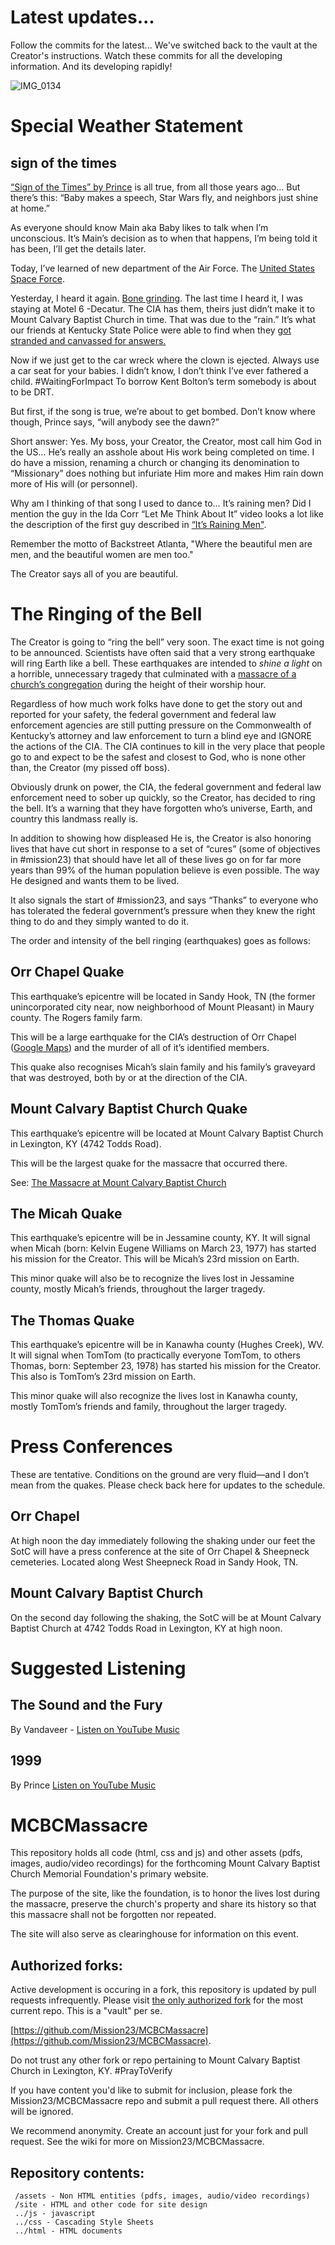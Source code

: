 # Latest updates...
Follow the commits for the latest... We've switched back to the vault at the Creator's instructions. Watch these commits for all the developing information. And its developing rapidly!

![IMG_0134](https://github.com/MCBCMF/MCBCMassacre/assets/140292625/6d472f59-fd94-4ffd-9c98-0890c7c9503d)

# Special Weather Statement 
## sign of the times 
[“Sign of the Times” by Prince](https://music.youtube.com/watch?v=hr3Dhjxk1Q4&si=OCQCMS4AvNdVc6qa) is all true, from all those years ago… But there’s this: “Baby makes a speech, Star Wars fly, and neighbors just shine at home.”

As everyone should know Main aka Baby likes to talk when I’m unconscious. It’s Main’s decision as to when that happens, I’m being told it has been, I’ll get the details later. 

Today, I’ve learned of new department of the Air Force. The [United States Space Force](https://en.m.wikipedia.org/wiki/United_States_Space_Force). 

Yesterday, I heard it again. [Bone grinding](https://youtu.be/Q90VBwCrtz0?si=XOjShMQyswzm2_eR). The last time I heard it, I was staying at Motel 6 -Decatur. The CIA has them, theirs just didn’t make it to Mount Calvary Baptist Church in time. That was due to the “rain.” It’s what our friends at Kentucky State Police were able to find when they [got stranded and canvassed for answers.](https://youtu.be/JtvW2u-7x-A?si=S--3icLk1Wgl9tCE)

Now if we just get to the car wreck where the clown is ejected. Always use a car seat for your babies. I didn’t know, I don’t think I’ve ever fathered a child. #WaitingForImpact To borrow Kent Bolton’s term somebody is about to be DRT. 

But first, if the song is true, we’re about to get bombed. Don’t know where though, Prince says, “will anybody see the dawn?”

Short answer: Yes. My boss, your Creator, the Creator, most call him God in the US… He’s really an asshole about His work being completed on time. I do have a mission, renaming a church or changing its denomination to “Missionary” does nothing but infuriate Him more and makes Him rain down more of His will (or personnel). 

Why am I thinking of that song I used to dance to… It’s raining men? Did I mention the guy in the Ida Corr “Let Me Think About It” video looks a lot like the description of the first guy described in [“It’s Raining Men"](https://music.youtube.com/watch?v=4x6leDGV7gs&si=QRzHGP1es8vk0ob4). 

Remember the motto of Backstreet Atlanta, "Where the beautiful men are men, and the beautiful women are men too." 

The Creator says all of you are beautiful. 

# The Ringing of the Bell
The Creator is going to “ring the bell” very soon. The exact time is not going to be announced.  Scientists have often said that a very strong earthquake will ring Earth like a bell.  These earthquakes are intended to _shine a light_ on a horrible, unnecessary tragedy that culminated with a [massacre of a church’s congregation](https://github.com/mission23/mission23/wiki/The-Massacre-at-Mount-Calvary-Baptist-Church) during the height of their worship hour.  

Regardless of how much work folks have done to get the story out and reported for your safety, the federal government and federal law enforcement agencies are still putting pressure on the Commonwealth of Kentucky’s attorney and law enforcement to turn a blind eye and IGNORE the actions of the CIA. The CIA continues to kill in the very place that people go to and expect to be the safest and closest to God, who is none other than, the Creator (my pissed off boss). 

Obviously drunk on power, the CIA, the federal government and federal law enforcement need to sober up quickly, so the Creator, has decided to ring the bell.  It’s a warning that they have forgotten who’s universe, Earth, and country this landmass really is.  

In addition to showing how displeased He is, the Creator is also honoring lives that have cut short in response to a set of “cures” (some of objectives in #mission23) that should have let all of these lives go on for far more years than 99% of the human population believe is even possible.  The way He designed and wants them to be lived. 

It also signals the start of #mission23, and says “Thanks” to everyone who has tolerated the federal government’s pressure when they knew the right thing to do and they simply wanted to do it.

The order and intensity of the bell ringing (earthquakes) goes as follows:

## Orr Chapel Quake
This earthquake’s epicentre will be located  in Sandy Hook, TN (the former unincorporated city near, now neighborhood of Mount Pleasant) in Maury county. The Rogers family farm. 

This will be a large earthquake for the CIA’s destruction of Orr Chapel ([Google Maps](https://goo.gl/maps/XMMdNdpGjU3SMMKQ8)) and the murder of all of it’s identified members. 

This quake also recognises Micah’s slain family and his family’s graveyard that was destroyed, both by or at the direction of the CIA. 

## Mount Calvary Baptist Church Quake
This earthquake’s epicentre will be located at Mount Calvary Baptist Church in Lexington, KY (4742 Todds Road). 

This will be the largest quake for the massacre that occurred there.

See: [The Massacre at Mount Calvary Baptist Church](https://github.com/Mission23/MCBCMassacre/wiki/Massacre-at-Mount-Calvary-Baptist-Church)

## The Micah Quake 
This earthquake’s epicentre will be in Jessamine county, KY. It will signal when Micah (born: Kelvin Eugene Williams on March 23, 1977) has started his mission for the Creator. This will be Micah’s 23rd mission on Earth. 

This minor quake will also be to recognize the lives lost in Jessamine county, mostly Micah’s friends, throughout the larger tragedy. 

## The Thomas Quake
This earthquake’s epicentre will be in Kanawha county (Hughes Creek), WV. It will signal when TomTom (to practically everyone TomTom, to others Thomas, born: September 23, 1978) has started his mission for the Creator. This also is TomTom’s 23rd mission on Earth. 

This minor quake will also recognize the lives lost in Kanawha county, mostly TomTom’s friends and family, throughout the larger tragedy. 

# Press Conferences 
These are tentative.  Conditions on the ground are very fluid—and I don’t mean from the quakes.  Please check back here for updates to the schedule.

## Orr Chapel
At high noon the day immediately following the shaking under our feet the SotC will have a press conference at the site of Orr Chapel & Sheepneck cemeteries. Located along West Sheepneck Road in Sandy Hook, TN. 
## Mount Calvary Baptist Church 
On the second day following the shaking, the SotC will be at Mount Calvary Baptist Church at 4742 Todds Road in Lexington, KY at high noon. 

# Suggested Listening
## The Sound and the Fury
By Vandaveer - [Listen on YouTube Music](https://music.youtube.com/watch?v=OpLeRY6NIhA&si=cmrf2QAr0f544FMZ)

## 1999
By Prince
[Listen on YouTube Music](https://music.youtube.com/watch?v=rblt2EtFfC4&si=yghTVWBWzrB5KjD7)

# MCBCMassacre
This repository holds all code (html, css and js) and other assets (pdfs, images, audio/video recordings) for the forthcoming Mount Calvary Baptist Church Memorial Foundation's primary website.

The purpose of the site, like the foundation, is to honor the lives lost during the massacre, preserve the church's property and share its history so that this massacre shall not be forgotten nor repeated. 

The site will also serve as clearinghouse for information on this event. 

## Authorized forks:
Active development is occuring in a fork, this repository is updated by pull requests infrequently. Please visit [the only authorized fork](https://github.com/Mission23/MCBCMassacre)  for the most current repo. This is a "vault" per se. 

[https://github.com/Mission23/MCBCMassacre](https://github.com/Mission23/MCBCMassacre).  

Do not trust any other fork or repo pertaining to Mount Calvary Baptist Church in Lexington, KY. #PrayToVerify

If you have content you'd like to submit for inclusion, please fork the Mission23/MCBCMassacre repo and submit a pull request there. All others will be ignored. 

We recommend anonymity. Create an account just for your fork and pull request. See the wiki for more on Mission23/MCBCMassacre. 

## Repository contents:
     /assets - Non HTML entities (pdfs, images, audio/video recordings)
     /site - HTML and other code for site design
     ../js - javascript
     ../css - Cascading Style Sheets
     ../html - HTML documents
